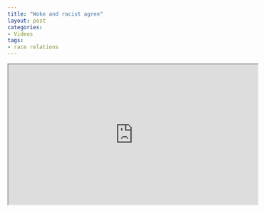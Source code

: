 ```yaml
---
title: "Woke and racist agree"
layout: post
categories:
- Videos
tags:
- race relations
---
```


<iframe width="560" height="315" src="https://www.youtube.com/embed/Ev373c7wSRg?si=zZz6FcUREMUd2RtG" title="Woke and racist agree" allow="accelerometer; autoplay; clipboard-write; encrypted-media; gyroscope; picture-in-picture; web-share" referrerpolicy="strict-origin-when-cross-origin" allowfullscreen></iframe>

